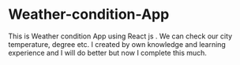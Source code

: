 # Weather-condition-App
This is Weather condition App using React js . We can check our city temperature, degree etc. I created by own knowledge and learning experience and I will do better but now I complete this much. 
